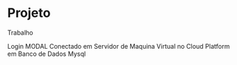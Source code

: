 # Projeto
Trabalho

Login MODAL
Conectado em Servidor de Maquina Virtual no Cloud Platform em Banco de Dados Mysql
